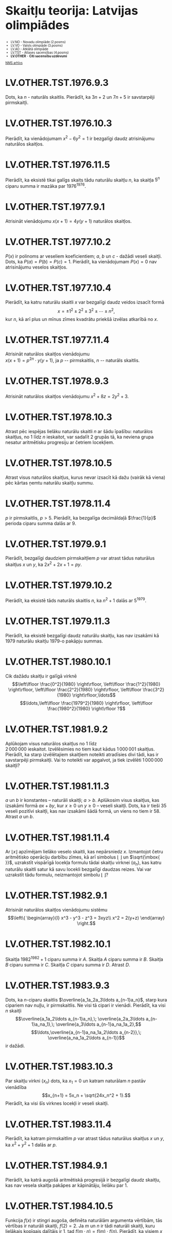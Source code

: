 # &nbsp;

<hgroup>

<h1 style="font-size:28pt">Skaitļu teorija: Latvijas olimpiādes</h1>

</hgroup>

<hgroup style="font-size:70%">

* LV.NO - Novadu olimpiāde (2.posms)
* LV.VO - Valsts olimpiāde (3.posms)
* LV.AO - Atklātā olimpiāde
* LV.TST - Atlases sacensības (4.posms)
* <blue>**LV.OTHER** - **Citi sacensību uzdevumi**</blue>

[NMS arhīvs](http://nms.lu.lv/uzdevumu-arhivs/latvijas-olimpiades/)

</hgroup>



# <LO-REFFF/> LV.OTHER.TST.1976.9.3

Dots, ka $n$ - naturāls skaitlis. Pierādīt, ka $3n + 2$ 
un $7n + 5$ ir savstarpēji pirmskaitļi.

<!--
mainEntry=BBK2012.P1.93
-->


# <LO-REFFF/> LV.OTHER.TST.1976.10.3

Pierādīt, ka vienādojumam  $x^2 - 6y^2 = 1$
ir bezgalīgi daudz atrisinājumu naturālos
skaitļos.

<!--
mainEntry=BBK2012.P9.71
-->


# <LO-REFFF/> LV.OTHER.TST.1976.11.5

Pierādīt, ka eksistē tikai galīgs skaits tādu 
naturālu skaitļu $n$, ka skaitļa $5^n$ ciparu
summa ir mazāka par $1976^{1976}$.

<!--
mainEntry=BBK2012.P9.72
-->



# <LO-REFFF/> LV.OTHER.TST.1977.9.1

Atrisināt vienādojumu $x(x+1) = 4y(y+1)$
naturālos skaitļos.

<!--
mainEntry=BBK2012.P5.35
-->



# <lo-sample/> LV.OTHER.TST.1977.10.2

$P(x)$ ir polinoms ar veseliem koeficientiem; 
$a$, $b$ un $c$ - dažādi veseli skaitļi. Dots,
ka $P(a)=P(b)=P(c)=1$. 
Pierādīt, ka vienādojumam  $P(x) = 0$ 
nav atrisinājumu veselos skaitļos.


# <lo-sample/> LV.OTHER.TST.1977.10.4

Pierādīt, ka katru naturālu skaitli $x$ var bezgalīgi 
daudz veidos izsacīt formā
$$x = \pm 1^2 \pm 2^2 \pm 3^2 \pm \cdots \pm n^2,$$
kur $n$, kā arī plus un mīnus zīmes kvadrātu priekšā 
izvēlas atkarībā no $x$.


# <LO-REFFF/> LV.OTHER.TST.1977.11.4

Atrisināt naturālos skaitļos vienādojumu  
$x(x+1) = p^{2n}\cdot y(y+1)$, ja $p$ --
pirmskaitlis, $n$ -- naturāls skaitlis.

<!--
mainEntry=BBK2012.P5.67
-->


# <LO-REFFF/> LV.OTHER.TST.1978.9.3

Atrisināt naturālos skaitļos vienādojumu
$x^2 + 8z = 2y^2 + 3$.

<!--
mainEntry=BBK2012.P4.3
-->


# <lo-sample/> LV.OTHER.TST.1978.10.3

Atrast pēc iespējas lielāku naturālu skaitli $n$ 
ar šādu īpašību: naturālos skaitļus, no
$1$ līdz $n$ ieskaitot, var sadalīt $2$ grupās tā, 
ka neviena grupa nesatur aritmētisku progresiju
ar četriem locekļiem.



# <LO-REFFF/> LV.OTHER.TST.1978.10.5

Atrast visus naturālos skaitļus, kurus nevar izsacīt kā dažu 
(vairāk kā viena) pēc
kārtas ņemtu naturālu skaitļu summu.

<!--
mainEntry=BBK2012.P5.53
-->


# <lo-sample/> LV.OTHER.TST.1978.11.4

$p$ ir pirmskaitlis, $p > 5$. 
Pierādīt, ka bezgalīga decimāldaļā
$\frac{1}{p}$
perioda ciparu
summa dalās ar $9$.


# <LO-REFFF/> LV.OTHER.TST.1979.9.1

Pierādīt, bezgalīgi daudziem pirmskaitļiem $p$ var 
atrast tādus naturālus skaitļus $x$ un $y$, ka 
$2x^2 + 2x + 1 = py$. 

<!--
mainEntry=BBK2012.P1.89
-->


# <LO-REFFF/> LV.OTHER.TST.1979.10.2

Pierādīt, ka eksistē tāds naturāls skaitlis $n$, 
ka $n^2 + 1$ dalās ar  $5^{1979}$.

<!--
mainEntry=BBK2012.P9.12
-->


# <LO-REFFF/> LV.OTHER.TST.1979.11.3

Pierādīt, ka eksistē bezgalīgi daudz naturālu 
skaitļu, kas nav izsakāmi kā $1979$
naturālu skaitļu $1979$-o pakāpju summas.

<!--
mainEntry=BBK2012.P8.48
-->



# <LO-REFFF/> LV.OTHER.TST.1980.10.1

Cik dažādu skaitļu ir galīgā virknē
$$\left\lfloor \frac{0^2}{1980} \right\rfloor, 
\left\lfloor \frac{1^2}{1980} \right\rfloor, 
\left\lfloor \frac{2^2}{1980} \right\rfloor, 
\left\lfloor \frac{3^2}{1980} \right\rfloor,\ldots$$
$$\ldots,\left\lfloor \frac{1979^2}{1980} \right\rfloor, 
\left\lfloor \frac{1980^2}{1980} \right\rfloor ?$$

<!--
mainEntry=BBK2012.P6.42
-->



# <LO-REFFF/> LV.OTHER.TST.1981.9.2

Aplūkojam visus naturālos skaitļus no $1$ līdz  
$2\,000\,000$ ieskaitot. Izvēlēsimies
no tiem kaut kādus  $1\,000\,001$ skaitļus.
Pierādīt, ka starp izvēlētajiem skaitļiem 
noteikti atradīsies divi tādi, kas ir savstarpēji
pirmskaitļi.
Vai to noteikti var apgalvot, ja tiek izvēlēti 
$1\,000\,000$ skaitļi?

<!--
mainEntry=BBK2012.P1.117
-->



# <lo-sample/> LV.OTHER.TST.1981.11.3

$a$ un $b$ ir konstantes – naturāli skaitļi; $a > b$. 
Aplūkosim visus skaitļus, kas
izsakāmi formā $ax + by$, kur $x \geq 0$ un $y \geq 0$ – 
veseli skaitļi. Dots, ka ir tieši $35$ veseli
pozitīvi skaitļi, kas nav izsakāmi šādā formā, 
un viens no tiem ir $58$. Atrast $a$ un $b$.



# <lo-sample/> LV.OTHER.TST.1981.11.4

Ar $\lfloor x\rfloor$ apzīmējam lielāko veselo skaitli, 
kas nepārsniedz $x$. Izmantojot  četru
aritmētisko operāciju darbību zīmes, kā arī simbolus 
$\lfloor\mbox{ }\rfloor$ un $\sqrt{\mbox{ }}$, 
uzrakstīt vispārīgā
locekļa formulu tādai skaitļu virknei $\left( a_n \right)$, 
kas katru naturālu skaitli satur kā savu
locekli bezgalīgi daudzas reizes.
Vai var uzrakstīt tādu formulu, neizmantojot simbolu 
$\lfloor\mbox{ }\rfloor$?


# <lo-sample/> LV.OTHER.TST.1982.9.1
Atrisināt naturālos skaitļos vienādojumu sistēmu
$$\left\{ 
\begin{array}{l}
x^3 - y^3 - z^3 = 3xyz\\
x^2 = 2(y+z)
\end{array}
\right.$$



# <LO-REFFF/> LV.OTHER.TST.1982.10.1

Skaitļa $1982^{1982} +1$ ciparu summa ir $A$. 
Skaitļa $A$ ciparu summa ir $B$. Skaitļa  $B$
ciparu summa ir $C$. Skaitļa $C$ ciparu summa ir $D$. 
Atrast $D$.

<!--
mainEntry=BBK2012.P4.48
-->


# <LO-REFFF/> LV.OTHER.TST.1983.9.3

Dots, ka $n$-ciparu skaitlis
$\overline{a_1a_2a_3\ldots a_{n-1}a_n}$, starp kura cipariem nav
nuļļu, ir pirmskaitlis. 
Ne visi tā cipari ir vienādi. Pierādīt, ka visi $n$ skaitļi
$$\overline{a_1a_2\ldots a_{n-1}a_n},\; 
\overline{a_2a_3\ldots a_{n-1}a_na_1},\;
\overline{a_3\ldots a_{n-1}a_na_1a_2},$$
$$\ldots,\overline{a_{n-1}a_na_1a_2\ldots a_{n-2}},\;
\overline{a_na_1a_2\ldots a_{n-1}}$$
ir dažādi. 

<!--
mainEntry=BBK2012.P3.92
-->


# <LO-REFFF/> LV.OTHER.TST.1983.10.3

Par skaitļu virkni $\left( x_n \right)$ 
dots, ka $x_1 = 0$ un katram naturālam $n$ pastāv 
vienādība
$$x_{n+1} = 5x_n + \sqrt{24x_n^2 + 1}.$$
Pierādīt, ka visi šīs virknes 
locekļi ir veseli skaitļi.

<!--
mainEntry=BBK2012.P5.114
-->


# <LO-REFFF/> LV.OTHER.TST.1983.11.4

Pierādīt, ka katram pirmskaitlim $p$ var atrast 
tādus naturālus skaitļus $x$ un $y$, ka
$x^2 + y^2 + 1$ dalās ar $p$.

<!--
mainEntry=BBK2012.P4.92
-->


# <LO-REFFF/> LV.OTHER.TST.1984.9.1

Pierādīt, ka katrā augošā aritmētiskā progresijā 
ir bezgalīgi daudz skaitļu, kas nav
vesela skaitļa pakāpes ar kāpinātāju, lielāku par $1$.

<!--
mainEntry=BBK2012.P2.73
-->



# <lo-sample/> LV.OTHER.TST.1984.10.5

Funkcija $f(x)$ ir stingri augoša, definēta naturālām 
argumenta vērtībām, tās
vērtības ir naturāli skaitļi, $f(2) =2$. 
Ja $m$ un $n$ ir tādi naturāli skaitļi, kuru lielākais
kopīgais dalītājs ir 1, tad $f(m \cdot n) = f(m) \cdot f(n)$. 
Pierādīt, ka visiem $x$ pastāv vienādība
$f(x) = x$.



# <LO-REFFF/> LV.OTHER.TST.1984.11.1

Ar kādu lielāko skaitu vienādu, no nulles atšķirīgu ciparu 
var beigties naturāla skaitļa kvadrāts?

<!--
mainEntry=BBK2012.P4.99
-->



# <lo-sample/> LV.OTHER.TST.1985.9.1

Dots, ka $a$ un $b$ ir racionāli skaitļi, pie tam $a \neq 0$. 
Pierādīt, ka var atrast tādus
četrus racionālus skaitļus (starp tiem var būt arī vienādi), 
kuru summa ir $a$, bet
reizinājums ir $b$.



# <LO-REFFF/> LV.OTHER.TST.1985.9.3

Pierādīt, ka katru naturālu skaitli, kas lielāks par $17$, 
var izsacīt kā triju tādu
naturālu skaitļu summu, no kuriem katriem diviem 
lielākais kopīgais dalītājs ir $1$.

<!--
mainEntry=BBK2012.P1.97
-->



# <lo-sample/> LV.OTHER.TST.1985.10.2

Skaitļu virkni $\left( x_n \right)$
veido šādi:  
**(a)** $x_1 = 1$;
**(b)** ja $k \geq 1$, tad
$x_{k+1}$ ir skaitļa $1985 \cdot x_k$ ciparu summa.  
Pierādīt, ka, sākot no kādas vietas, virkne $\left( x_n \right)$
kļūst periodiska.




# <LO-REFFF/> LV.OTHER.TST.1985.11.2

Pierādīt, ka eksistē $1985$ pēc kārtas ņemti naturāli skaitļi, 
no kuriem neviens nav naturāla skaitļa pakāpe, 
augstāka par pirmo.

<!--
mainEntry=BBK2012.P2.77
-->


# <LO-REFFF/> LV.OTHER.TST.1986.9.3

Kādiem pirmskaitļiem $p$ skaitlis
$2^p + p^2$ arī ir pirmskaitlis?

<!--
mainEntry=BBK2012.P4.69
-->



# <LO-REFFF/> LV.OTHER.TST.1986.10.1

Naturālu skaitļu virkni $p_1,p_2,p_3,\ldots$ 
definē šādi:
$p_1 = 2$; $p_2 = 3$; $p_{n+1}$ ir
lielākais pirmskaitlis, ar kuru dalās 
$p_1p_2p_3\cdots p_n + 1$, $(n \geq 2)$. 
Pierādīt, ka šajā virknē nav skaitļa $5$.

<!--
mainEntry=BBK2012.P4.89
-->


# <LO-REFFF/> LV.OTHER.TST.1986.10.1

Dots, ka $p$ – pirmskaitlis. Pierādīt, ka
$2^p + 3^p$ nav naturāla skaitļa pakāpe ar
kāpinātāju, lielāku par $1$.

<!--
mainEntry=BBK2012.P4.122
-->


# <LO-REFFF/> LV.OTHER.TST.1986.11.5

Doti $19$ veseli skaitļi. Pierādīt, ka no tiem var izvēlēties 
tieši 10 skaitļus tā, ka
visu izraudzīto skaitļu summa dalās ar $10$.

<!--
mainEntry=BBK2012.P8.11
-->



# <lo-sample/> LV.OTHER.TST.1987.9.5

Kaudzē ir $1\,987\,000\,000$ akmeņu. 
Ar vienu gājienu no kaudzes var paņemt
$p^k$ akmeņus, kur  $p$ – pirmskaitlis, bet  
$k = 0; 1; 2; 3; \ldots$ (piemēram, var ņemt $25$, $1$, $5$, $8$
utt.). 
Divi spēlētāji pēc kārtas izdara gājienus. Uzvar tas, kas 
paņem pēdējo akmeni.
Kurš uzvar, pareizi spēlējot, - tas, kurš izdara 
pirmo gājienu, vai tas, kurš izdara otro gājienu?



# <lo-sample/> LV.OTHER.TST.1987.10.3

Pierādīt, ka, lai kāda arī būtu konstante $A$, 
vienādojumam $x! - y^2 = A$
ir tikai
galīgs skaits (varbūt neviena) atrisinājumu naturālos skaitļos.





# <lo-sample/> LV.OTHER.TST.1987.11.3

Dots, ka
$$\frac{1}{1 \cdot 2 \cdot 3} + 
\frac{1}{4 \cdot 5 \cdot 6} + \ldots + 
\frac{1}{1984 \cdot 1985 \cdot 1986}  = \frac{m}{n},$$
kur $m$ un $n$ – naturāli skaitļi. 
Pierādīt, ka $m$ dalās ar $1987$.



# <LO-REFFF/> LV.OTHER.TST.1988.9.1

Vai piecu pēc kārtas ņemtu naturālu skaitļu 
reizinājums var būt naturāla skaitļa
kvadrāts?


<!--
mainEntry=BBL2012.P2.30
-->


# <lo-sample/> LV.OTHER.TST.1988.10.1

Kuram no naturāliem skaitļiem no $1$ līdz $1988$ ir vislielākais 
dalītāju skaits?


# <LO-REFFF/> LV.OTHER.TST.1988.10.5

Skaitļu virkne definēta šādi: 
$a_1 = k$, $k$ – naturāls skaitlis,
$$a_{n+1} = k\left( a_n + 1 \right) + \left( k+1 \right)a_n + $$
$$ +2\sqrt{k \left( k+1 \right)a_n \left( a_n + 1\right)},\;\;
\text{ja}\;\; n \geq 1.$$
Pierādīt, ka visi šīs virknes
locekļi ir naturāli skaitļi.


<!--
mainEntry=BBK2012.P5.115
-->

# <lo-sample/> LV.OTHER.TST.1988.11.1

Atrisināt naturālos skaitļos vienādojumu
$5^x \cdot 7^y + 4 = 3^z$.



# <lo-sample/> LV.OTHER.TST.1989.10.2

Dots, ka $a$, $b$ un $c$ ir naturāli skaitļi, 
kuru (visu triju) lielākais kopīgais dalītājs
ir 1. Dots arī, ka
$$\frac{1}{a} + \frac{1}{b} = \frac{1}{c}.$$
Pierādīt, ka $a + b$ ir naturāla skaitļa kvadrāts.


# <LO-REFFF/> LV.OTHER.TST.1989.10.3

Reālu skaitļu virkni definē šādi:
$x_1$ un $x_2$ izvēlas patvaļīgi, un
$$x_{n+2} = \frac{x_nx_{n+1}}{3x_n - 2x_{n+1}},\;\;n=1,2,3,\ldots .$$
Atrast visas iespējas, kā var izvēlēties
$x_1$ un $x_2$, lai bezgalīgi daudzi virknes 
$\left( x_n \right)$
locekļi būtu naturāli skaitļi.

<!--
mainEntry=BBK2012.P9.20
-->


# <LO-REFFF/> LV.OTHER.TST.1989.11.3

Dots, ka $a$, $b$ un $c$ ir veseli skaitļi, kas atšķiras no nulles. Zināms, ka
vienādojumam $ax^2 + by^2 + cz^2 = 1$ nav atrisinājumu racionālos skaitļos 
$(x, y, z)$.
Pierādīt, ka vienīgais vienādojuma 
$ax^2 + by^2 + cz^2 = 0$ atrisinājums veselos skaitļos
ir $x = y = z = 0$.

<!--
mainEntry=BBK2012.P5.116
-->


# <LO-REFFF/> LV.OTHER.TST.1990.9.5

Vai var atrast četrus tādus naturālus skaitļus, lai, 
katru divu reizinājumam
pieskaitot $1990$, iegūtu kaut kāda naturāla skaitļa kvadrātu?

<!--
mainEntry=BBK2012.P4.97
-->


# <LO-REFFF/> LV.OTHER.TST.1990.10.2

Atrisināt naturālos skaitļos vienādojumu $7^x - 3 \cdot 2^y = 1$.

<!--
mainEntry=BBK2012.P5.48
-->


# <LO-REFFF/> LV.OTHER.TST.1990.11.5

$A$ ir bezgalīga naturālu skaitļu kopa. Katrs $A$ elements 
ir ne vairāk kā $1990$
dažādu pirmskaitļu reizinājums. Pierādīt, ka eksistē tāds 
skaitlis  $p$ un tāda kopas $A$
bezgalīga apakškopa $B$, ka katru divu dažādu $B$ 
elementu lielākais kopīgais dalītājs ir
$p$.

<!--
mainEntry=BBK2012.P9.38
-->


# <lo-sample/> LV.OTHER.TST.1991.10.3

Augoša aritmētiskā progresija sastāv no $12$ naturāliem 
skaitļiem. Tās diference
nepārsniedz $1991$. Pierādīt, ka visi progresijas locekļi 
nevar vienlaicīgi būt
pirmskaitļi.


# <LO-REFFF/> LV.OTHER.TST.1991.12.5

Dots, ka  $n_1,n_2,\ldots,n_k$ -- naturāli skaitļi, pie tam
$2^{n_1}-1$ dalās ar $n_2$, 
$2^{n_2}-1$ dalās ar $n_3$, $\ldots$, 
$2^{n_{k-1}}-1$ dalās ar $n_k$,
$2^{n_k}-1$ dalās ar $n_1$.
Pierādīt, ka $n_1 = n_2 = \cdots = n_k = 1$.


<!--
mainEntry=BBK2012.P7.13
-->


# <LO-REFFF/> LV.OTHER.TST.1992.9.1

Dots, ka $n$ – naturāls skaitlis un $n+1$ dalās ar $24$. 
Pierādīt, ka skaitļa $n$ visu
naturālo dalītāju summa arī dalās ar $24$.


<!--
mainEntry=BBK2012.P2.38
-->



# <lo-sample/> LV.OTHER.TST.1992.10.1

Izsakiet skaitli $1992$ kā naturālu skaitļu summu tā, 
lai to reizinājums būtu
vislielākais iespējamais.

<!--
concepts=constant-e
-->


# <lo-sample/>  LV.OTHER.TST.1992.10.2

Kādiem naturāliem $n$ vienādojumam
$$x^n + (2 + x)^n + (2 - x)^n = 0$$
ir vesela sakne?



# <lo-sample/> LV.OTHER.TST.1992.10.4

Vai naturālos skaitļus no $1$ līdz $1918$ ieskaitot var sadalīt $4$ 
daļās tā, lai neviena
daļa nesaturētu $10$ locekļu aritmētisku progresiju?


# <lo-sample/> LV.OTHER.TST.1992.11.2

Pierādīt, ka, lai kāds būtu naturāls skaitlis $a$, 
vienādojumam
$$\left( a^2 - 1 \right)\left( x^2 - 1 \right) = 
\left( y^2 - 1 \right)$$
eksistē vismaz $2$ atrisinājumi naturālos skaitļos.


# <lo-sample/> LV.OTHER.TST.1992.12.1

Pierādīt, ka eksistē bezgalīgi daudz naturālu skaitļu 
kvadrātu, kurus var iegūt,
divas reizes pēc kārtas uzrakstot kādu naturālu skaitli.


# <LO-REFFF/> LV.OTHER.TST.1992.12.3

Naturālu skaitļu virknes $\left( a_n \right)$ 
locekļi apmierina nosacījumus
$$a_1 = 2,\; a_2 = 7,\; -\frac{1}{2} < a_{n+1} - 
\frac{a_n^2}{a_{n-1}} \leq \frac{1}{2},\;\text{ja}\;n \geq 2.$$
Pierādīt, ka visi locekļi, sākot ar otro, ir nepāra 
skaitļi.

<!--
mainEntry=BBK2012.P6.69
-->




